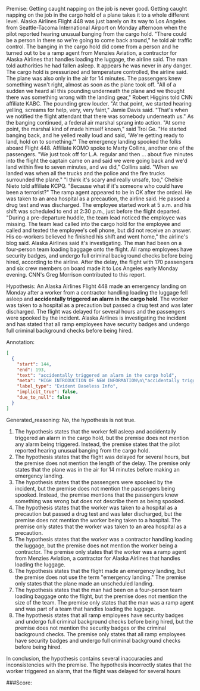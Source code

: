 
Premise:
Getting caught napping on the job is never good.  Getting caught napping on the job in the cargo hold of a plane takes it to a whole different level. Alaska Airlines Flight 448 was just barely on its way to Los Angeles from Seattle-Tacoma International Airport on Monday afternoon when the pilot reported hearing unusual banging from the cargo hold. "There could be a person in there so we're going to come back around," he told air traffic control. The banging in the cargo hold did come from a person and he turned out to be a ramp agent from Menzies Aviation, a contractor for Alaska Airlines that handles loading the luggage, the airline said.  The man told authorities he had fallen asleep. It appears he was never in any danger. The cargo hold is pressurized and temperature controlled, the airline said. The plane was also only in the air for 14 minutes. The passengers knew something wasn't right, almost as soon as the plane took off. "All of a sudden we heard all this pounding underneath the plane and we thought there was something wrong with the landing gear," Robert Higgins told CNN affiliate KABC. The pounding grew louder. "At that point, we started hearing yelling, screams for help, very, very faint," Jamie Davis said.  "That's when we notified the flight attendant that there was somebody underneath us." As the banging continued, a federal air marshal sprang into action. "At some point, the marshal kind of made himself known," said Troi Ge.  "He started banging back, and he yelled really loud and said, 'We're getting ready to land, hold on to something.'" The emergency landing spooked the folks aboard Flight 448. Affiliate KOMO spoke to Marty Collins, another one of the passengers. "We just took off for L.A. regular and then ... about five minutes into the flight the captain came on and said we were going back and we'd land within five to seven minutes, and we did," Collins said. "When we landed was when all the trucks and the police and the fire trucks surrounded the plane." "I think it's scary and really unsafe, too," Chelsie Nieto told affiliate KCPQ. "Because what if it's someone who could have been a terrorist?" The ramp agent appeared to be in OK after the ordeal. He was taken to an area hospital as a precaution, the airline said. He passed a drug test and was discharged. The employee started work at 5 a.m. and his shift was scheduled to end at 2:30 p.m., just before the flight departed. "During a pre-departure huddle, the team lead noticed the employee was missing. The team lead called into the cargo hold for the employee and called and texted the employee's cell phone, but did not receive an answer. His co-workers believed he finished his shift and went home," the airline's blog said. Alaska Airlines said it's investigating.  The man had been on a four-person team loading baggage onto the flight. All ramp employees have security badges, and undergo full criminal background checks before being hired, according to the airline. After the delay, the flight with 170 passengers and six crew members on board made it to Los Angeles early Monday evening. CNN's Greg Morrison contributed to this report.


Hypothesis:
An Alaska Airlines Flight 448 made an emergency landing on Monday after a worker from a contractor handling loading the luggage fell asleep and **accidentally triggered an alarm in the cargo hold**. The worker was taken to a hospital as a precaution but passed a drug test and was later discharged. The flight was delayed for several hours and the passengers were spooked by the incident. Alaska Airlines is investigating the incident and has stated that all ramp employees have security badges and undergo full criminal background checks before being hired.

Annotation:
```json
[
  {
    "start": 144,
    "end": 193,
    "text": "accidentally triggered an alarm in the cargo hold",
    "meta": "HIGH INTRODUCTION OF NEW INFORMATION\n\"accidentally triggered an alarm in the cargo hold\" was not mentioned in the source content",
    "label_type": "Evident Baseless Info",
    "implicit_true": false,
    "due_to_null": false
  }
]
```

Generated_reasoning:
No, the hypothesis is not true.

1. The hypothesis states that the worker fell asleep and accidentally triggered an alarm in the cargo hold, but the premise does not mention any alarm being triggered. Instead, the premise states that the pilot reported hearing unusual banging from the cargo hold.
2. The hypothesis states that the flight was delayed for several hours, but the premise does not mention the length of the delay. The premise only states that the plane was in the air for 14 minutes before making an emergency landing.
3. The hypothesis states that the passengers were spooked by the incident, but the premise does not mention the passengers being spooked. Instead, the premise mentions that the passengers knew something was wrong but does not describe them as being spooked.
4. The hypothesis states that the worker was taken to a hospital as a precaution but passed a drug test and was later discharged, but the premise does not mention the worker being taken to a hospital. The premise only states that the worker was taken to an area hospital as a precaution.
5. The hypothesis states that the worker was a contractor handling loading the luggage, but the premise does not mention the worker being a contractor. The premise only states that the worker was a ramp agent from Menzies Aviation, a contractor for Alaska Airlines that handles loading the luggage.
6. The hypothesis states that the flight made an emergency landing, but the premise does not use the term "emergency landing." The premise only states that the plane made an unscheduled landing.
7. The hypothesis states that the man had been on a four-person team loading baggage onto the flight, but the premise does not mention the size of the team. The premise only states that the man was a ramp agent and was part of a team that handles loading the luggage.
8. The hypothesis states that all ramp employees have security badges and undergo full criminal background checks before being hired, but the premise does not mention the security badges or the criminal background checks. The premise only states that all ramp employees have security badges and undergo full criminal background checks before being hired.

In conclusion, the hypothesis contains several inaccuracies and inconsistencies with the premise. The hypothesis incorrectly states that the worker triggered an alarm, that the flight was delayed for several hours

###Score:
